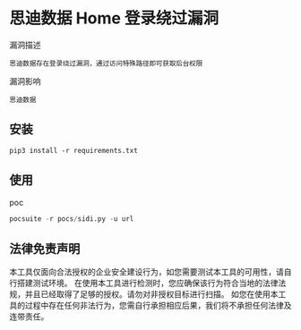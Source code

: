 # 思迪数据 Home 登录绕过漏洞

漏洞描述

```
思迪数据存在登录绕过漏洞，通过访问特殊路径即可获取后台权限
```

漏洞影响

```
思迪数据
```

## 安装

```
pip3 install -r requirements.txt
```

## 使用

poc

```python
pocsuite -r pocs/sidi.py -u url
```



## 法律免责声明

本工具仅面向合法授权的企业安全建设行为，如您需要测试本工具的可用性，请自行搭建测试环境。
在使用本工具进行检测时，您应确保该行为符合当地的法律法规，并且已经取得了足够的授权。请勿对非授权目标进行扫描。
如您在使用本工具的过程中存在任何非法行为，您需自行承担相应后果，我们将不承担任何法律及连带责任。
